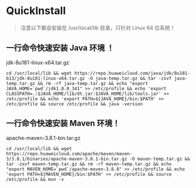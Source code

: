 # QuickInstall

> 注意以下都会安装在 /usr/local/lib 目录，只针对 Linux 64 位系统！

## 一行命令快速安装 Java 环境 ！

jdk-8u181-linux-x64.tar.gz

```shell
cd /usr/local/lib && wget https://repo.huaweicloud.com/java/jdk/8u181-b13/jdk-8u181-linux-x64.tar.gz -O java-temp.tar.gz && tar -zxvf java-temp.tar.gz && rm -rf java-temp.tar.gz && echo "export JAVA_HOME=`pwd`/jdk1.8.0_341" >> /etc/profile && echo 'export CLASSPATH=.:$JAVA_HOME/lib/dt.jar:$JAVA_HOME/lib/tools.jar' >> /etc/profile && echo 'export PATH=${JAVA_HOME}/bin:$PATH' >> /etc/profile && source /etc/profile && java -version
```

## 一行命令快速安装 Maven 环境！

apache-maven-3.8.1-bin.tar.gz

```shell
cd /usr/local/lib && wget https://repo.huaweicloud.com/apache/maven/maven-3/3.8.1/binaries/apache-maven-3.8.1-bin.tar.gz -O maven-temp.tar.gz && tar -zxvf maven-temp.tar.gz && rm -rf maven-temp.tar.gz && echo "export MAVEN_HOME=`pwd`/apache-maven-3.8.8" >> /etc/profile && echo 'export PATH=${MAVEN_HOME}/bin:$PATH' >> /etc/profile && source /etc/profile && mvn -v
```
